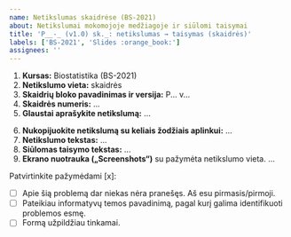 ```yaml
---
name: Netikslumas skaidrėse (BS-2021)
about: Netikslumai mokomojoje medžiagoje ir siūlomi taisymai
title: 'P__-_ (v1.0) sk._: netikslumas → taisymas (skaidrės)'
labels: ['BS-2021', 'Slides :orange_book:']
assignees: ''
---
```


<!--
Temos PAVADINIME apibūdinkite netikslumo esmę, kuri padėtų KITIEMS SKAITYTOJAMS GREITAI SUSIORIENTUOTI, kad apie šį netikslumą jau pranešta.
1. Prašykite skaidrių bloko kodą (pvz., P01-4)
2. Bloko versiją, pvz., (v.1.0). Jei versija neparašyta, tai ji yra 1.0.;
3. Skaidrės numerį, pvz. sk.14, per kablelį gali būti nurodytos kelios skaidrės.
4. Apibūdinkite netikslumo esmę. Jei galima, tokiu formatu: netikslumas → taisymas;
Pvz.:
„P01-4 (v1.0) sk.14: kopppiuteris → kompiuteris (skaidrės)“
„P11-1 (v2.1) sk.1,5: praleistas žodis "tačiau" (skaidrės)“  # nurodytos kelios skaidrės
-->

<!-- Apačioje patvirtinkite parašydami [x], kad formą užpildėte tinkamai -->

<!--
Toliau užpildykite vietas, pažymėtas daugtaškiu.
Pildyti nereikia, jei
    + rašybos klaida (netikslumas → taisymas) ir
    + netikslumo vietą identifikuojanti informacija matosi temos pavadinime ir
    + pridėta ekrano nuotrauka (print-screen)
 -->
1. **Kursas:** Biostatistika (BS-2021)
2. **Netikslumo vieta:** skaidrės
3. **Skaidrių bloko pavadinimas ir versija:** P... v... <!-- PVZ., P04-1 v2.0 -->
4. **Skaidrės numeris:** ... <!-- NEREIKIA, jei matosi "print-screen'e" -->
5. **Glaustai aprašykite netikslumą:** ...
<!-- 5: Loginė klaida, fakto klaida, skaičiavimo klaida, rašybos klaida, skyrybos klaida, nesuderinti linksniai ar pan.-->
6.  **Nukopijuokite netikslumą su keliais žodžiais aplinkui:** ... <!-- Naudojamas greitai paieškai dokumente -->
7. **Netikslumo tekstas:** ...
8. **Siūlomas taisymo tekstas:** ...
9. **Ekrano nuotrauka („Screenshots“)** su pažymėta netikslumo vieta.
...




<!-- --------------------------------------- -->
Patvirtinkite pažymėdami [x]:

- [ ] Apie šią problemą dar niekas nėra pranešęs. Aš esu pirmasis/pirmoji.
- [ ] Pateikiau informatyvų temos pavadinimą, pagal kurį galima identifikuoti problemos esmę.
- [ ] Formą užpildžiau tinkamai.
